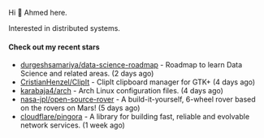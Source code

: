 Hi 👋 Ahmed here.

Interested in distributed systems.

#### Check out my recent stars

- [durgeshsamariya/data-science-roadmap](https://github.com/durgeshsamariya/data-science-roadmap) - Roadmap to learn Data Science and related areas. (2 days ago)
- [CristianHenzel/ClipIt](https://github.com/CristianHenzel/ClipIt) - ClipIt clipboard manager for GTK&#43; (4 days ago)
- [karabaja4/arch](https://github.com/karabaja4/arch) - Arch Linux configuration files. (4 days ago)
- [nasa-jpl/open-source-rover](https://github.com/nasa-jpl/open-source-rover) - A build-it-yourself, 6-wheel rover based on the rovers on Mars! (5 days ago)
- [cloudflare/pingora](https://github.com/cloudflare/pingora) - A library for building fast, reliable and evolvable network services. (1 week ago)

